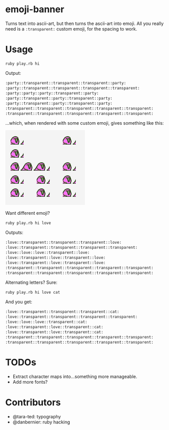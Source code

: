 # emoji-banner

Turns text into ascii-art, but then turns the ascii-art into emoji. All you really need is a `:transparent:` custom emoji, for the spacing to work.

# Usage

    ruby play.rb hi

Output:

    :party::transparent::transparent::transparent::party:
    :party::transparent::transparent::transparent::transparent:
    :party::party::party::transparent::party:
    :party::transparent::party::transparent::party:
    :party::transparent::party::transparent::party:
    :transparent::transparent::transparent::transparent::transparent:
    :transparent::transparent::transparent::transparent::transparent:

...which, when rendered with some custom emoji, gives something like this:

![](screenshot.png)

Want different emoji?

    ruby play.rb hi love

Outputs:

    :love::transparent::transparent::transparent::love:
    :love::transparent::transparent::transparent::transparent:
    :love::love::love::transparent::love:
    :love::transparent::love::transparent::love:
    :love::transparent::love::transparent::love:
    :transparent::transparent::transparent::transparent::transparent:
    :transparent::transparent::transparent::transparent::transparent:

Alternating letters? Sure:

    ruby play.rb hi love cat

And you get:

    :love::transparent::transparent::transparent::cat:
    :love::transparent::transparent::transparent::transparent:
    :love::love::love::transparent::cat:
    :love::transparent::love::transparent::cat:
    :love::transparent::love::transparent::cat:
    :transparent::transparent::transparent::transparent::transparent:
    :transparent::transparent::transparent::transparent::transparent:

# TODOs

* Extract character maps into...something more manageable.
* Add more fonts?

# Contributors

* @tara-ted: typography
* @danbernier: ruby hacking
